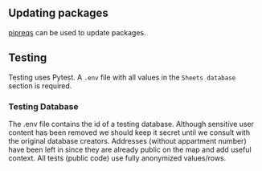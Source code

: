 ## Updating packages
[pipreqs](https://pypi.org/project/pipreqs/) can be used to update packages.

## Testing
Testing uses Pytest.  A `.env` file with all values in the `Sheets database` section is required.

### Testing Database
The .env file contains the id of a testing database.  Although sensitive user content has been removed we should keep it secret until we consult with the original database creators.  Addresses (without appartment number) have been left in since they are already public on the map and add useful context.  All tests (public code) use fully anonymized values/rows.  